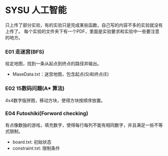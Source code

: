# SYSU 人工智能 
只上传了部分实验，有的实验只是完成某些函数，自己写的内容不多的实验就没有上传了。
每个实验的文件夹下有一个PDF，里面是实验要求和实验中一些要注意的地方。

### E01 走迷宫(BFS)
给定地图，找到一条从起点到终点的路径并输出。
* MaseData.txt：迷宫地图，包含起点(S)和终点(E)

### E02 15数码问题(A* 算法)
4x4数字版拼图，移动方块，使得方块按顺序放置。

### E04 Futoshiki(Forword checking)
有点像数独的游戏，填充数字，使得每行每列不能有相同数字，并且满足一些不等式限制。
* board.txt: 初始状态
* constraint.txt: 限制条件

